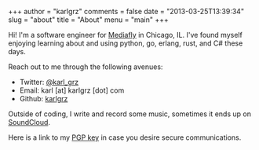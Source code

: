 +++
author = "karlgrz"
comments = false
date = "2013-03-25T13:39:34"
slug = "about"
title = "About"
menu = "main"
+++

Hi! I'm a software engineer for [Mediafly](http://www.mediafly.com) in Chicago, IL. I've found myself enjoying learning about and using python, go, erlang, rust, and C# these days.

Reach out to me through the following avenues:

- Twitter: [@karl_grz](https://twitter.com/karl_grz)
- Email: karl [at] karlgrz [dot] com
- Github: [karlgrz](https://github.com/karlgrz)

Outside of coding, I write and record some music, sometimes it ends up on [SoundCloud](https://soundcloud.com/karlgrz).

Here is a link to my [PGP key](https://pgp.mit.edu/pks/lookup?op=get&search=0x1A144227D1E7F29F) in case you desire secure communications.